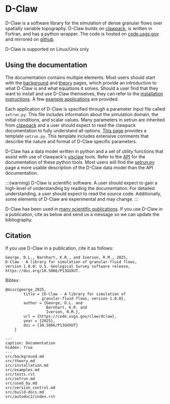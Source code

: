 # D-Claw

D-Claw is a software library for the simulation of dense granular flows over spatially variable topography. D-Claw builds on [clawpack](https://www.clawpack.org/), is written in Fortran, and has a python wrapper. The code is hosted on [code.usgs.gov](https://code.usgs.gov/claw/dclaw) and mirrored on [github](https://github.com/geoflows/dclaw).

D-Claw is supported on Linux/Unix only.

## Using the documentation

The documentation contains multiple elements. Most users should start with the [background](src/background.md) and [theory](src/theory.md) pages, which provide an introduction to what D-Claw is and what equations it solves. Should a user find that they want to install and use D-Claw themselves, they can refer to the [installation instructions](src/installation.md). A few [example applications](src/examples.md) are provided.

Each application of D-Claw is specified through a parameter input file called `setrun.py`. This file includes information about the simulation domain, the initial conditions, and scalar values. Many parameters in setrun are inherited from [clawpack](https://www.clawpack.org/) and a user should expect to read the clawpack documentation to fully understand all options. [This page](src/setrun.md) provides a template `setrun.py`. This template includes extensive comments that describe the nature and format of D-Claw specific parameters.

D-Claw has a data model written in python and a set of utility functions that assist with use of clawpack's [visclaw](https://www.clawpack.org/plotting.html) tools. Refer to the [API](src/autodoc2/index.rst) for the documentation of these python tools. Most users will find the [setrun.py](src/setrun.md) page a more usable description of the D-Claw data model than the API documentation.

:::{warning}
D-Claw is scientific software. A user should expect to gain a high-level of understanding by reading the documentation. For detailed understanding, a user should expect to read the source code. Additionally, some elements of D-Claw are experimental and may change.
:::

D-Claw has been used in [many scientific publications](src/used_by.md). If you use D-Claw in a publication, cite as below and send us a message so we can update the bibliography.

## Citation

If you use D-Claw in a publication, cite it as follows:


``` none
George, D.L., Barnhart, K.R., and Iverson, R.M., 2025,
D-Claw - A library for simulation of granular-fluid flows,
version 1.0.0: U.S. Geological Survey software release,
https://doi.org/10.5066/P13GUXUT.
```

Bibtex:
``` none
@misc{george_2025,
        title = {D-Claw - A library for simulation of
                granular-fluid flows, version 1.0.0},
        author = {George, D.L. and
                  Barnhart, K.R. and
                  Iverson, R.M.},
        url = {https://code.usgs.gov/claw/dclaw},
        year = {2025},
        doi = {10.5066/P13GUXUT}
    }
```


```{toctree}
---
caption: Documentation
hidden: True
---
src/background.md
src/theory.md
src/installation.md
src/examples.md
src/tests.rst
src/setrun.md
src/used_by.md
src/version_control.md
src/build-docs.md
src/autodoc2/index.rst
```
